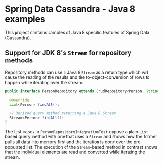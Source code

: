 # Spring Data Cassandra - Java 8 examples

This project contains samples of Java 8 specific features of Spring Data (Cassandra).

## Support for JDK 8's `Stream` for repository methods

Repository methods can use a Java 8 `Stream` as a return type which will cause the reading of the results and the to-object-conversion of rows to happen while iterating over the stream.

```java
public interface PersonRepository extends CrudRepository<Person, String> {

  @Override
  List<Person> findAll();

  // Derived query method returning a Java 8 Stream
  Stream<Person> findAll();
}
```

The test cases in `PersonRepositoryIntegrationTest` oppose a plain `List` based query method with one that uses a `Stream` and shows how the former pulls all data into memory first and the iteration is done over the pre-populated list. The execution of the `Stream`-based method in contrast shows that the individual elements are read and converted while iterating the stream.
